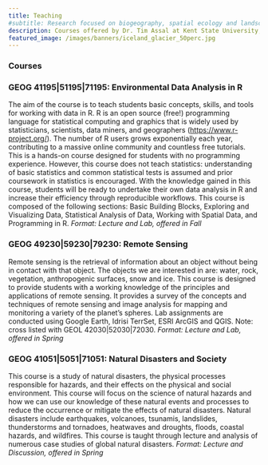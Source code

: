 ```yaml
---
title: Teaching
#subtitle: Research focused on biogeography, spatial ecology and landscape change at Kent State University
description: Courses offered by Dr. Tim Assal at Kent State University; R, Environmental Data Analysis, Remote Sensing, Natural Disasters and Society
featured_image: /images/banners/iceland_glacier_50perc.jpg
---
```


### Courses

### GEOG 41195|51195|71195: Environmental Data Analysis in R

The aim of the course is to teach students basic concepts, skills, and tools for working with data in R. R is an open source (free!) programming language for statistical computing and graphics that is widely used by statisticians, scientists, data miners, and geographers (https://www.r-project.org/). The number of R users grows exponentially each year, contributing to a massive online community and countless free tutorials. This is a hands-on course designed for students with no programming experience. However, this course does not teach statistics: understanding of basic statistics and common statistical tests is assumed and prior coursework in statistics is encouraged. With the knowledge gained in this course, students will be ready to undertake their own data analysis in R and increase their efficiency through reproducible workflows. This course is composed of the following sections: Basic Building Blocks, Exploring and Visualizing Data, Statistical Analysis of Data, Working with Spatial Data, and Programming in R. *Format: Lecture and Lab, offered in Fall*

### GEOG 49230|59230|79230: Remote Sensing

Remote sensing is the retrieval of information about an object without being in contact with that object. The objects we are interested in are: water, rock, vegetation, anthropogenic surfaces, snow and ice. This course is designed to provide students with a working knowledge of the principles and applications of remote sensing. It provides a survey of the concepts and techniques of remote sensing and image analysis for mapping and monitoring a variety of the planet’s spheres. Lab assignments are conducted using Google Earth, Idrisi TerrSet, ESRI ArcGIS and QGIS. Note: cross listed with GEOL 42030|52030|72030. 
*Format: Lecture and Lab, offered in Spring*

### GEOG 41051|5051|71051: Natural Disasters and Society

This course is a study of natural disasters, the physical processes responsible for hazards, and their effects on the physical and social environment. This course will focus on the science of natural hazards and how we can use our knowledge of these natural events and processes to reduce the occurrence or mitigate the effects of natural disasters. Natural disasters include earthquakes, volcanoes, tsunamis, landslides, thunderstorms and tornadoes, heatwaves and droughts, floods, coastal hazards, and wildfires. This course is taught through lecture and analysis of numerous case studies of global natural disasters. 
*Format: Lecture and Discussion, offered in Spring*

